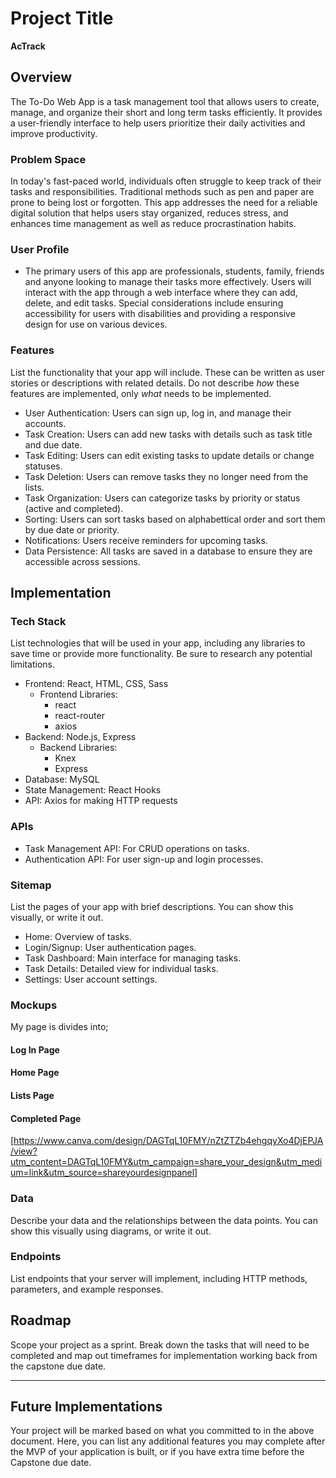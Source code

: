 # Project Title

**AcTrack**

## Overview

The To-Do Web App is a task management tool that allows users to create, manage, and organize their short and long term tasks efficiently. It provides a user-friendly interface to help users prioritize their daily activities and improve productivity.

### Problem Space

In today's fast-paced world, individuals often struggle to keep track of their tasks and responsibilities. Traditional methods such as pen and paper are prone to being lost or forgotten. This app addresses the need for a reliable digital solution that helps users stay organized, reduces stress, and enhances time management as well as reduce procrastination habits.


### User Profile

- The primary users of this app are professionals, students, family, friends and anyone looking to manage their tasks more effectively. Users will interact with the app through a web interface where they can add, delete, and edit tasks. Special considerations include ensuring accessibility for users with disabilities and providing a responsive design for use on various devices.

### Features

List the functionality that your app will include. These can be written as user stories or descriptions with related details. Do not describe _how_ these features are implemented, only _what_ needs to be implemented.

- User Authentication: Users can sign up, log in, and manage their accounts.
- Task Creation: Users can add new tasks with details such as task title and due date.
- Task Editing: Users can edit existing tasks to update details or change statuses.
- Task Deletion: Users can remove tasks they no longer need from the lists.
- Task Organization: Users can categorize tasks by priority or status (active and completed).
- Sorting: Users can sort tasks based on alphabettical order and sort them by due date or priority.
- Notifications: Users receive reminders for upcoming tasks.
- Data Persistence: All tasks are saved in a database to ensure they are accessible across sessions.



## Implementation

### Tech Stack

List technologies that will be used in your app, including any libraries to save time or provide more functionality. Be sure to research any potential limitations.

- Frontend: React, HTML, CSS, Sass
    - Frontend Libraries:
        - react
        - react-router
        - axios
- Backend: Node.js, Express
    - Backend Libraries:
        - Knex
        - Express
- Database: MySQL
- State Management: React Hooks
- API: Axios for making HTTP requests

### APIs

- Task Management API: For CRUD operations on tasks.
- Authentication API: For user sign-up and login processes.


### Sitemap

List the pages of your app with brief descriptions. You can show this visually, or write it out.


- Home: Overview of tasks.
- Login/Signup: User authentication pages.
- Task Dashboard: Main interface for managing tasks.
- Task Details: Detailed view for individual tasks.
- Settings: User account settings.

### Mockups
My page is divides into;

#### Log In Page
#### Home Page
#### Lists Page
#### Completed Page
[https://www.canva.com/design/DAGTqL10FMY/nZtZTZb4ehgqyXo4DjEPJA/view?utm_content=DAGTqL10FMY&utm_campaign=share_your_design&utm_medium=link&utm_source=shareyourdesignpanel]

### Data

Describe your data and the relationships between the data points. You can show this visually using diagrams, or write it out. 

### Endpoints

List endpoints that your server will implement, including HTTP methods, parameters, and example responses.

## Roadmap

Scope your project as a sprint. Break down the tasks that will need to be completed and map out timeframes for implementation working back from the capstone due date. 

---

## Future Implementations
Your project will be marked based on what you committed to in the above document. Here, you can list any additional features you may complete after the MVP of your application is built, or if you have extra time before the Capstone due date.

